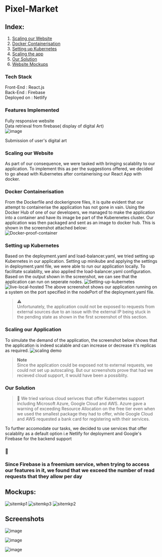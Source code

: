 # Pixel-Market

## Index:
1. [Scaling our Website](#h1)
2. [Docker Containerisation](#h2)
3. [Setting up Kubernetes](#h3)
4. [Scaling the app](#h4)
5. [Our Solution](#h5)
6. [Website Mockups](#h6)
<a id="h1"></a>
### Tech Stack
Front-End : React.js<br>
Back-End : Firebase<br>
Deployed on : Netlify<br>

### Features Implemented
Fully responsive website<br>
Data retrieval from firebase( display of digital Art)<br>
![image](https://user-images.githubusercontent.com/73242028/236668526-4886141c-bb9c-4d6b-beb8-9278ca850c00.png)

Submission of user's digital art<br>

### Scaling our Website
As part of our consequence, we were tasked with bringing scalablity to our application. To implement this as per the suggestions offered, we decided to go ahead with Kubernetes after containerising our React App with docker. 
<a id="h2"></a>
### Docker Containerisation
From the Dockerfile and dockerignore files, it is quite evident that our attempt to containerise the application has not gone in vain. Using the Docker Hub of one of our developers, we managed to make the application into a container and have its image be part of the Kuberenetes cluster. 
Our application was then packaged and sent as an image to docker hub. This is shown in the screenshot attached below: <br>
![Docker-proof-container](https://user-images.githubusercontent.com/73834506/236643100-2d073b44-eb06-47d7-9100-c62a999313f6.png)
<a id="h3"></a>
### Setting up Kubernetes
Based on the deployment.yaml and load-balancer.yaml, we tried setting up Kubernetes in our application. Setting up minikube and applying the settings in deployment.yaml file, we were able to run our application locally. To facilitate scalablity, we also applied the load-balancer.yaml configuration. Based on the output shown in the screenshot, we can see that the application can run on seperate nodes.
![Setting-up-kubernetes](https://user-images.githubusercontent.com/73834506/236643381-23af0d7b-0e20-4576-9c52-d634fd98fa54.png)
![live-local-hosted](https://user-images.githubusercontent.com/73834506/236643437-f7729cad-ef27-4819-8808-59db1b67044f.png)
The above screenshot shows our application running on a system on the port specified in the nodePort of the deployment.yaml file.
> ⚠️ <br>
> Unfortunately, the application could not be exposed to requests from external sources due to an issue with the external IP being stuck in the pending state as shown in the first screenshot of this section.

<a id="h4"></a>
### Scaling our Application
To simulate the demand of the application, the screenshot below shows that the application is indeed scalable and can increase or decrease it's replicas as required.
![scaling demo](https://user-images.githubusercontent.com/73834506/236643428-1178db70-4b90-4243-a1a9-8dc2628e87bc.png)
> **Note** <br>
> Since the application could be exposed not to external requests, we could not set up autoscaling. But our screenshots prove that had we recieved cloud support, it would have been a possiblity.
<a id="h5"></a>
### Our Solution
> 🚨
> We tried various cloud serivces that offer Kubernetes support including Microsoft Azure, Google Cloud and AWS. Azure gave a warning of exceeding Resource Allocation on the free tier even when we used the smallest package they had to offer, while Google Cloud and AWS requested a bank card for registering with their services. 


To further accomodate our tasks, we decided to use services that offer scalablity as a default option i.e Netlify for deployment and Google's Firebase for the backend support
<a id="h6"></a>

### 🚨
### Since Firebase is a freemium service, when trying to access our features in it, we found that we exceed the number of read requests that they allow per day
## Mockups:
![sitemkp1](https://user-images.githubusercontent.com/73834506/236654718-fc52d6cc-af83-4aef-8644-c0c7de78b55b.JPG)
![sitemkp3](https://user-images.githubusercontent.com/73834506/236654761-c980a128-4202-45b9-b367-2fef5bef1aef.JPG)
![sitemkp2](https://user-images.githubusercontent.com/73834506/236654768-6d073837-5d41-4817-bcb3-31ba32b3d429.JPG)


## Screenshots
![image](https://user-images.githubusercontent.com/73242028/236668943-c0eec339-bcf4-406c-ba02-f6b5a3a57032.png)

![image](https://user-images.githubusercontent.com/73242028/236669021-acd3c3e7-3a43-4d0e-a1e1-233319367be6.png)

![image](https://user-images.githubusercontent.com/73242028/236669029-930c9469-aa80-4f5a-9eec-d5bdf53925cb.png)
